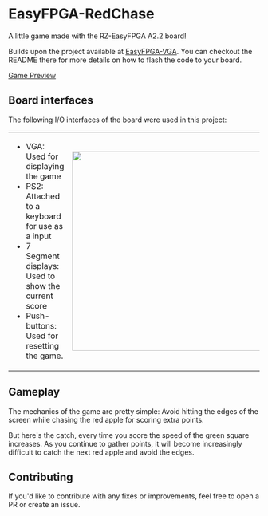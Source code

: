 # EasyFPGA-RedChase

A little game made with the RZ-EasyFPGA A2.2 board!

Builds upon the project available at [EasyFPGA-VGA](https://github.com/fsmiamoto/EasyFPGA-VGA). 
You can checkout the README there for more details on how to flash the code to your board.

[Game Preview](https://user-images.githubusercontent.com/20388082/119267430-eda61200-bbc4-11eb-8854-7cf4896520ca.mp4)

## Board interfaces

The following I/O interfaces of the board were used in this project:

<table>
<td>
   <ul>
      <li>VGA: Used for displaying the game</li>
      <li>PS2: Attached to a keyboard for use as a input</li>
      <li>7 Segment displays: Used to show the current score</li>
      <li>Push-buttons: Used for resetting the game.</li>
   </ul>
</td>
<td>
   <img src="./docs/interfaces.jpg" height="400"/>
</td>
</table>

## Gameplay

The mechanics of the game are pretty simple:
 Avoid hitting the edges of the screen while chasing the red apple for scoring extra points.

But here's the catch, every time you score the speed of the green square increases.
As you continue to gather points, it will become increasingly difficult to catch the next
red apple and avoid the edges.

## Contributing

If you'd like to contribute with any fixes or improvements, feel free to open a PR or create an issue.
